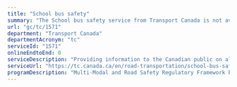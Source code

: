 ```yaml
---
title: "School bus safety"
summary: "The School bus safety service from Transport Canada is not available end-to-end online, according to the GC Service Inventory."
url: "gc/tc/1571"
department: "Transport Canada"
departmentAcronym: "tc"
serviceId: "1571"
onlineEndtoEnd: 0
serviceDescription: "Providing information to the Canadian public on all aspects related to school bus safety, this includes seat belt installation, testing and research, safety standards, statistics, regulations."
serviceUrl: "https://tc.canada.ca/en/road-transportation/school-bus-safety"
programDescription: "Multi-Modal and Road Safety Regulatory Framework Program"
---
```

